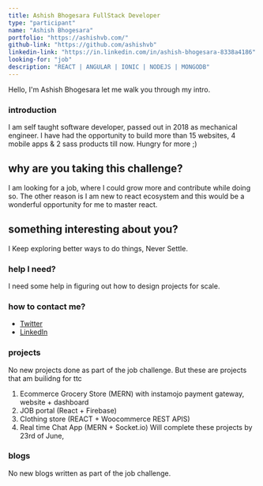 ```yaml
---
title: Ashish Bhogesara FullStack Developer
type: "participant"
name: "Ashish Bhogesara"
portfolio: "https://ashishvb.com/"
github-link: "https://github.com/ashishvb"
linkedin-link: "https://in.linkedin.com/in/ashish-bhogesara-8338a4186"
looking-for: "job"
description: "REACT | ANGULAR | IONIC | NODEJS | MONGODB"
---
```


Hello, I'm Ashish Bhogesara let me walk you through my intro.

### introduction

I am self taught software developer, passed out in 2018 as mechanical engineer. 
I have had the opportunity to build more than 15 websites, 4 mobile apps & 2 sass products till now. Hungry for more ;) 

## why are you taking this challenge?

I am looking for a job, where I could grow more and contribute while doing so.
The other reason is I am new to react ecosystem and this would be a wonderful opportunity for me to master react.

## something interesting about you?

I Keep exploring better ways to do things, Never Settle. 

### help I need?

I need some help in figuring out how to design projects for scale.

### how to contact me?

- [Twitter](https://twitter.com/m_ashishvb)
- [LinkedIn](https://in.linkedin.com/in/ashish-bhogesara-8338a4186)

### projects

No new projects done as part of the job challenge. But these are projects that am builidng for ttc 
1) Ecommerce Grocery Store (MERN) with instamojo payment gateway, website + dashboard
2) JOB portal (React + Firebase)
3) Clothing store (REACT + Woocommerce REST APIS)
4) Real time Chat App (MERN + Socket.io)
Will complete these projects by 23rd of June,

### blogs

No new blogs written as part of the job challenge.

